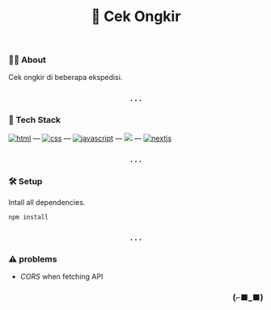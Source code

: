 <h1 align="center">🔎 Cek Ongkir</h1>

<br>

### 👨‍💻 About

Cek ongkir di beberapa ekspedisi.

<h3 align="center">. . .</h3>

### 🧰 Tech Stack

[<img alt="html" src="https://img.shields.io/badge/HTML-239120?style=for-the-badge&logo=html5&logoColor=white" />](https://developer.mozilla.org/en-US/docs/Web/HTML) —
[<img alt="css" src="https://img.shields.io/badge/CSS-1572B6?style=for-the-badge&logo=css3&logoColor=white" />](https://developer.mozilla.org/en-US/docs/Web/CSS) —
[<img alt="javascript" src="https://img.shields.io/badge/JavaScript-323330?style=for-the-badge&logo=javascript&logoColor=F7DF1E" />](https://developer.mozilla.org/en-US/docs/Web/javascript) —
[<img src="https://img.shields.io/badge/react%20-%2320232a.svg?&style=for-the-badge&logo=react&logoColor=%2361DAFB" />](https://reactjs.org/) —
[<img alt="nextjs" src="https://img.shields.io/badge/next.js-000000?style=for-the-badge&logo=nextdotjs&logoColor=white" />](https://nextjs.org/)

<h3 align="center">. . .</h3>

### 🛠 Setup

Intall all dependencies.

`npm install`

<h3 align="center">. . .</h3>

### ⚠ problems

- _CORS_ when fetching API

<h3 align="right">(⌐■_■)</h3>
